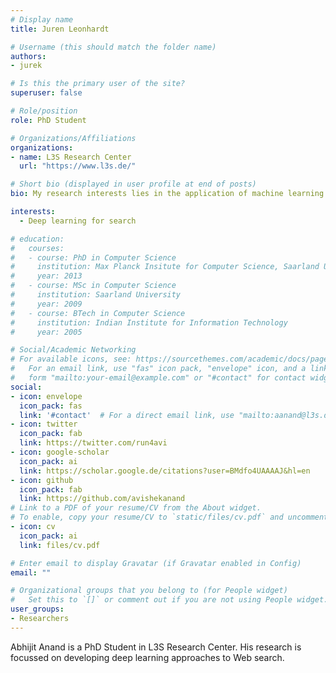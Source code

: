 ```yaml
---
# Display name
title: Juren Leonhardt

# Username (this should match the folder name)
authors:
- jurek

# Is this the primary user of the site?
superuser: false

# Role/position
role: PhD Student

# Organizations/Affiliations
organizations:
- name: L3S Research Center
  url: "https://www.l3s.de/"

# Short bio (displayed in user profile at end of posts)
bio: My research interests lies in the application of machine learning to information retrieval and Web tasks.

interests: 
  - Deep learning for search

# education:
#   courses:
#   - course: PhD in Computer Science
#     institution: Max Planck Insitute for Computer Science, Saarland University
#     year: 2013
#   - course: MSc in Computer Science
#     institution: Saarland University
#     year: 2009
#   - course: BTech in Computer Science
#     institution: Indian Institute for Information Technology
#     year: 2005

# Social/Academic Networking
# For available icons, see: https://sourcethemes.com/academic/docs/page-builder/#icons
#   For an email link, use "fas" icon pack, "envelope" icon, and a link in the
#   form "mailto:your-email@example.com" or "#contact" for contact widget.
social:
- icon: envelope
  icon_pack: fas
  link: '#contact'  # For a direct email link, use "mailto:aanand@l3s.de".
- icon: twitter
  icon_pack: fab
  link: https://twitter.com/run4avi
- icon: google-scholar
  icon_pack: ai
  link: https://scholar.google.de/citations?user=BMdfo4UAAAAJ&hl=en
- icon: github
  icon_pack: fab
  link: https://github.com/avishekanand
# Link to a PDF of your resume/CV from the About widget.
# To enable, copy your resume/CV to `static/files/cv.pdf` and uncomment the lines below.
- icon: cv
  icon_pack: ai
  link: files/cv.pdf

# Enter email to display Gravatar (if Gravatar enabled in Config)
email: ""

# Organizational groups that you belong to (for People widget)
#   Set this to `[]` or comment out if you are not using People widget.
user_groups:
- Researchers
---
```


Abhijit Anand is a PhD Student in L3S Research Center. His research is focussed on developing deep learning approaches to Web search.